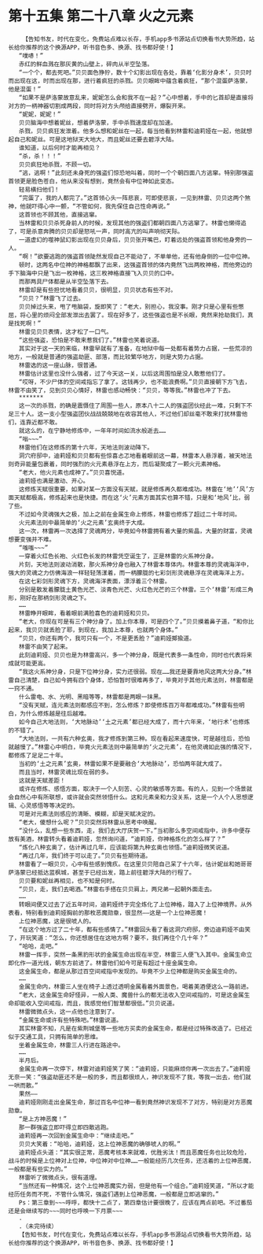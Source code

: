 # 第十五集 第二十八章 火之元素
        【告知书友，时代在变化，免费站点难以长存，手机app多书源站点切换看书大势所趋，站长给你推荐的这个换源APP，听书音色多、换源、找书都好使！】
       “噗哧！”
       赤红的鲜血溅在那灰黄的山壁上，碎肉从半空坠落。
       “一个个，都去死吧。”贝贝面色狰狞，数十个幻影出现在各处，靠着‘化影分身术’，贝贝时而出现在这，时而出现在那，进行着疯狂的杀戮。贝贝眼眸中蕴含着疯狂，“那个混蛋萨洛蒙，他是混蛋！”
       “如果不是萨洛蒙故意乱来，妮妮怎么会和我不在一起？”心中想着，手中的匕首却是直接将对方的一柄神器切割成两段，同时将对方头颅给直接劈开，爆裂开来。
       “妮妮，妮妮！”
       贝贝脑海中想着妮丝，想着萨洛蒙，手中杀戮速度却在加速。
       杀戮，贝贝疯狂发泄着。他多么想和妮丝在一起，每当他看到林雷和迪莉娅在一起，他就想起自己和妮丝。可是这地狱天大地大，而且妮丝还要去碧浮大陆。
       谁知道，以后何时才能再相见？
       “杀，杀！！！”
       贝贝疯狂地杀戮，不顾一切。
       “逃，逃啊！”此刻还未身死的强盗们惊恐地叫着，同时一个个朝四面八方逃窜。特别那强盗首领更是脸色苍白，他从来没有想到，竟然会有中位神如此变态。
       轻易横扫他们！
       “完蛋了，我的人都完了。”这首领心头一阵悲哀，可即使悲哀，一见到林雷、贝贝这两个煞神，他就吓得心中一颤，“不管如何，我先保住自己性命再说。”
       这首领也不顾其他，直接逃窜。
       当林雷和贝贝杀死身前人的时候，发现其他的强盗们都朝四面八方逃窜了。林雷也懒得追了，可是杀意奔腾的贝贝却是怒吼一声，同时高亢的叫声响彻天际。
       一道虚幻的噬神鼠幻影出现在贝贝身后，贝贝张开嘴巴，盯着远处的强盗首领和他身旁的一人。
       “啊！”欲要逃跑的强盗首领陡然发现自己不能动了，不单单他，还有他身侧的一位中位神。
       顿时，这两名中位神的神格都飘了出来，这强盗首领的体内竟然飞出两枚神格，而他旁边的手下脑海中只是飞出一枚神格，这三枚神格直接飞入贝贝的口中。
       而那两具尸体都是从半空坠落下去。
       林雷却是有些担忧地看着贝贝，很明显，贝贝状态有些不对。
       “贝贝？”林雷飞了过去。
       贝贝掉过头来，甩了甩脑袋，旋即笑了：“老大，别担心，我没事。刚才只是心里有些憋屈，将心里的烦闷全部发泄出去罢了。现在好多了，这些强盗也是不长眼，竟然来抢劫我们，真是找死啊！”
       林雷见贝贝表情，这才松了一口气。
       “这些强盗，恐怕是不敢来惹我们了。”林雷也笑着说道。
       其实对于这一天的来临，林雷早就有了准备，在地狱中每一处都有着势力占据，一些荒凉的地方，一般就是普通的强盗劫匪、部落，而比较繁华地方，则是大势力占据。
       林雷选的这一座山脉，很普通。
       林雷估计这里也没什么强者，过了今天这一关，以后这周围怕是没人敢惹他们了。
       “哎呀，不少尸体的空间戒指忘了拿了。这钱再少，也不能浪费啊。”贝贝直接朝下方飞去，林雷不由笑了，见到贝贝心情好，林雷也感动畅快：“贝贝，等等我。”林雷也冲了下去。
       *******
       这一次的杀戮，的确是震慑住了周围一些人，原本八十二人的强盗团伙经此一难，只剩下不足三十人。这一支小型强盗团伙战战兢兢地在收容其他人，不过他们却丝毫不敢来打扰林雷他们，连靠近都不敢。
       就这么的，在宁静地修炼中，一年年时间如流水般逝去……
       “嗡~~~”
       林雷他们在这修炼的第十六年，天地法则波动降下。
       洞穴府邸中，迪莉娅和贝贝都有些惊喜忐忑地看着眼前这一幕，林雷本人悬浮着，被天地法则奇异能量包裹着，同时强烈的火元素悬浮在上方，而后凝聚成了一颗火元素神格。
       “老大，他火元素也成神了。”贝贝喜悦道。
       迪莉娅也满是激动、开心。
       这修炼天赋很重要，如果对某一方面没有天赋，就是修炼再久都难成功。林雷在‘地’‘风’方面天赋都极高，修炼起来也是快捷。而在这‘火’元素方面其实也算不错，只是和‘地风’比，弱了些。
       不过如今灵魂强大之极，加上之前在金属生命上修炼，林雷也修炼了超过二十年时间。
       火元素法则中最简单的‘火之元素’玄奥终于大成。
       这一次，林雷再一次选择了灵魂两分，毕竟如今林雷拥有着大量的紫晶，大量的财富，灵魂想要变强并不难。
       “嗤嗤~~~”
       一穿着火红色长袍、火红色长发的林雷凭空诞生了，正是林雷的火系神分身。
       片刻，天地法则波动消散，那火系神分身也融入了林雷本尊体内。林雷本尊的灵魂海洋中，强大的灵魂之力仿佛海浪一样轻轻荡漾着，而一柄朦胧的七彩剑形灵魂悬浮在灵魂海洋上方。
       在这七彩剑形灵魂下方，灵魂海洋表面，漂浮着三个林雷。
       分别是散发着朦胧土黄色光芒、淡青色光芒、火红色光芒的三个林雷。三个‘林雷’形成三角形，刚好在那柄剑形灵魂之下。
       ……
       林雷睁开眼眸，看着眼前满脸喜色的迪莉娅和贝贝。
       “老大，你现在可是有三个神分身了。加上你本尊，可是四个了。”贝贝摸着鼻子道，“和你比起来，我贝贝就丢脸了耶，到现在，我加上本尊，也就两个身体。”
       “贝贝，你还有两个，我可只有一个，不是更丢脸？”迪莉娅揶揄道。
       林雷不由笑了起来。
       此刻迪莉娅、贝贝也是为林雷高兴，多一个神分身，既是代表多一条性命，同时也代表将来成就可能更高。
       “我这火系神分身，只是下位神分身，实力还很弱。现在……我还是要靠地风这两大分身。”林雷自己清楚，自己如今拥有四个身体，恐怕暂时很难再多了，毕竟对于其他元素法则，林雷都是一窍不通。
       什么雷电、水、光明、黑暗等等，林雷都是两眼一抹黑。
       “没有天赋，连元素法则都感应不到，怎么修炼？即使修炼百万年都难成功。”林雷有些明白，为什么修炼越是往后越难。
       如今自己大地法则，‘大地脉动’‘土之元素’都已经大成了，而十六年来，‘地行术’也修炼的不错了。
       “大地法则，一共有六种玄奥，我才修炼到第三种。现在看起来速度快，可是越往后，恐怕就越慢了。”林雷心中明白，毕竟火元素法则中最简单的‘火之元素’，在他灵魂如此强的情况下，都修炼了足足二十年。
       当初的‘土之元素’玄奥，林雷如果不是要融合‘大地脉动’，恐怕两年就大成了。
       而且当时，林雷灵魂比现在弱的多。
       这就是天赋差距！
       或许在修炼、感悟方面，取决于一个人刻苦、心灵的敏感等方面。有的人，见到一个场景就会自然心中有所联想，或许就会突然领悟什么。这和元素亲和力没关系，这是一个人个人思想逻辑、心灵感悟等等决定的。
       可是对元素法则感应的清晰、模糊，却是天赋决定的。
       “老大，傻想什么呢？”贝贝突然将林雷从思考中唤醒。
       “没什么，乱想一些东西，走，我们去大厅庆贺一下。”当初那么多空间戒指中，许多中便存放有美酒，林雷转头看着迪莉娅，忽然询问道，“迪莉娅，你神格炼化的怎么样了？”
       “炼化八种玄奥了，估计再过几年，应该能将第九种玄奥也领悟。”迪莉娅微笑说道。
       “再过几年，我们终于可以走了。”贝贝有些期待道。
       林雷看了一眼贝贝，心中有些感到愧疚。在这里贝贝陪自己呆了十六年，估计妮丝和她哥哥萨洛蒙已经抵达蓝枫城，甚至于已经出发，踏上前往碧浮大陆的行程了。
       贝贝要和妮丝再相见，也不知是何时。
       “贝贝，走，我们去喝酒。”林雷右手搭在贝贝肩上，两兄弟一起朝外面走去。
       ……
       转眼间便又过去了近五年时间，迪莉娅终于完全炼化了上位神格，踏入了上位神境界。从外表看，特别看到迪莉娅胸前的那枚恶魔勋章，很显然——这是一个上位神恶魔！
       上位神恶魔，这是很唬人的。
       “在这个地方过了二十年，都有些感情了。”林雷回头看了看这洞穴府邸，旁边迪莉娅不由笑了，开玩笑道：“怎么，你还想居住在这地方啊？要不，我们再住个几十年？”
       “哈哈，走吧。”
       林雷一挥手，突然一条黑豹形状的金属生命出现在半空，林雷三人便飞入其中。金属生命立即化作一道光线，朝东方前进了。林雷他们如今可是有超过十座金属生命。
       这金属生命，都是从那过百空间戒指中发现的。毕竟不少上位神都是购买金属生命的。
       ……
       金属生命内，林雷三人坐在椅子上透过透明金属看着外面景色，喝着美酒便这么一路前进。
       “老大，这金属生命好怪异，一般人类、魔兽什么的都无法收入空间戒指的，可是这金属生命却能收入空间戒指，而且，我感觉他们智慧都很低。”贝贝说道。
       林雷微微点头，这一点他也注意到了。
       “金属生命或许有些特殊吧。”林雷说道。
       其实林雷不知，凡是在紫荆城堡等一些地方买卖的金属生命，都是经过特殊改造了。已经近似于交通工具，只拥有简单的思维。
       坐着金属生命，林雷三人行进在路途中。
       ……
       半月后。
       金属生命再一次停下，林雷对迪莉娅笑了笑：“迪莉娅，只能麻烦你再一次出去了。”迪莉娅无奈一笑：“强盗劫匪还不是一般的多，而且都很烦人，神识发现不了我，等我一出去，他们就一哄而散。”
       果然——
       迪莉娅刚刚走出金属生命，那过百名中位神一看到竟然神识发现不了对方，特别是对方恶魔勋章。
       “是上方神恶魔！”
       那一群强盗立即吓得立即四散逃跑。
       迪莉娅再一次回到金属生命中：“继续走吧。”
       贝贝大笑着：“哈哈，迪莉娅，这上位神恶魔的确够唬人的啊。”
       迪莉娅点头道：“其实很正常，恶魔考核本来就难，优胜劣汰！而且恶魔任务也比较危险，战斗的时候是上位神对上位神，中位神对中位神……一般能经历几次任务，还活着的上位神恶魔，一般都是有些实力的。”
       林雷听了微微点头，很有道理。
       “当然还有一种情况，这个上位神恶魔实力弱，但是他有一个组合。”迪莉娅笑道，“所以才能经历任务而不死，不管什么情况，强盗们遇到上位神恶魔，一般都是立即逃窜的。”
       Ps：第三章到~~~呼呼，都快十二点了，第四章估计要很晚了，应该在两点前吧。不过番茄还是会继续写的~~~同时也呼唤一下月票~~~
       .
       .（未完待续）
       【告知书友，时代在变化，免费站点难以长存，手机app多书源站点切换看书大势所趋，站长给你推荐的这个换源APP，听书音色多、换源、找书都好使！】